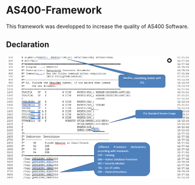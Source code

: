 # AS400-Framework
This framework was developped to increase the quality of AS400 Software. 

## Declaration
!["Declariation"](https://github.com/lgalhoz/AS400-Framework/blob/master/Images/FWK001.png "declaration")

